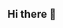 ## Hi there 👋

<!--
**smritihbtu/smritihbtu** is a ✨ _special_ ✨ repository because its `README.md` (this file) appears on your GitHub profile.

# 👋 Hi, I'm Smriti-Gupta

### 💼 Work Experience
- 🧑‍💻 Software Engineer @ Newgen (Nov2023 - Present)
- 🔧 Associate software Developer @ Nagarro (March2022 - Oct2023)

### 🌱 Currently Backend / Java Developer
- Spring Boot, Hibernate, ORM, Tomcat, NOSQL
- java , Clang, C++, JDBC,JSP, MYSQL,SQL
- HTML, CSS, JS, Angular, ReactJS
- Kubernate, Docker, AWS
- Data-Structure, Rest-API, JSON, JPA

### 📫 Contact Me
- [LinkedIn]-(https://www.linkedin.com/in/smriti-gupta-a3045b18b)
- Email: smritihbtu2022@gmail.com
